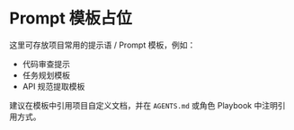 # Prompt 模板占位

这里可存放项目常用的提示语 / Prompt 模板，例如：

- 代码审查提示
- 任务规划模板
- API 规范提取模板

建议在模板中引用项目自定义文档，并在 `AGENTS.md` 或角色 Playbook 中注明引用方式。
